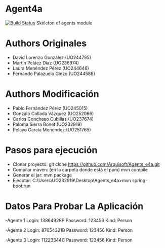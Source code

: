 
# Agent4a
[![Build Status](https://travis-ci.org/Arquisoft/Agents_e4a.svg?branch=master)](https://travis-ci.org/Arquisoft/Agents_e4a)
Skeleton of agents module

# Authors Originales

- David Lorenzo González (UO244795)
- Martín Peláez Díaz (UO236974)
- Laura Menéndez Pérez (UO244646)
- Fernando Palazuelo Ginzo (UO244588)

# Authors Modificación

- Pablo Fernández Pérez (UO245015)
- Gonzalo Collada Vázquez (UO252066)
- Carlos Concheso Cubillas (UO237674)
- Paloma Sierra Bonet (UO232919)
- Pelayo Garcia Menendez (UO251765)

# Pasos para ejecución

- Clonar proyecto: git clone https://github.com/Arquisoft/Agents_e4a.git
- Compilar maven: (en la carpeta donde está el pom) mvn compile
- Generar el jar: mvn package
- Ejecutar: C:\Users\UO232919\Desktop\Agents_e4a>mvn spring-boot:run


# Datos Para Probar La Aplicación
  
  -Agente 1
    Login: 13864928P
    Password: 123456
    Kind: Person
    
  -Agente 2
    Login: 87654321B
    Password: 123456
    Kind: Person
    
  -Agente 3
    Login: 11223344C
    Password: 123456
    Kind: Person
